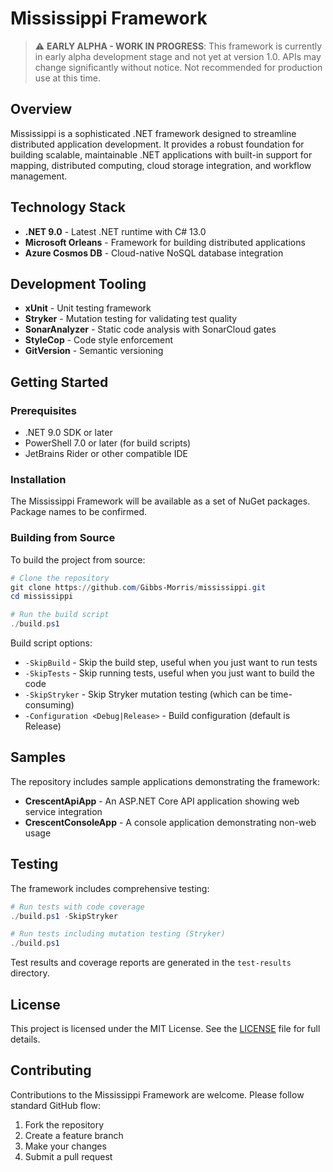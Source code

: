 # Mississippi Framework

> ⚠️ **EARLY ALPHA - WORK IN PROGRESS**: This framework is currently in early alpha development stage and not yet at version 1.0. APIs may change significantly without notice. Not recommended for production use at this time.

## Overview
Mississippi is a sophisticated .NET framework designed to streamline distributed application development. It provides a robust foundation for building scalable, maintainable .NET applications with built-in support for mapping, distributed computing, cloud storage integration, and workflow management.

## Technology Stack
- **.NET 9.0** - Latest .NET runtime with C# 13.0
- **Microsoft Orleans** - Framework for building distributed applications
- **Azure Cosmos DB** - Cloud-native NoSQL database integration

## Development Tooling
- **xUnit** - Unit testing framework
- **Stryker** - Mutation testing for validating test quality
- **SonarAnalyzer** - Static code analysis with SonarCloud gates
- **StyleCop** - Code style enforcement
- **GitVersion** - Semantic versioning

## Getting Started
### Prerequisites
- .NET 9.0 SDK or later
- PowerShell 7.0 or later (for build scripts)
- JetBrains Rider or other compatible IDE

### Installation
The Mississippi Framework will be available as a set of NuGet packages. Package names to be confirmed.

### Building from Source
To build the project from source:

```powershell
# Clone the repository
git clone https://github.com/Gibbs-Morris/mississippi.git
cd mississippi

# Run the build script
./build.ps1
```

Build script options:
- `-SkipBuild` - Skip the build step, useful when you just want to run tests
- `-SkipTests` - Skip running tests, useful when you just want to build the code
- `-SkipStryker` - Skip Stryker mutation testing (which can be time-consuming)
- `-Configuration <Debug|Release>` - Build configuration (default is Release)

## Samples
The repository includes sample applications demonstrating the framework:

- **CrescentApiApp** - An ASP.NET Core API application showing web service integration
- **CrescentConsoleApp** - A console application demonstrating non-web usage

## Testing
The framework includes comprehensive testing:

```powershell
# Run tests with code coverage
./build.ps1 -SkipStryker

# Run tests including mutation testing (Stryker)
./build.ps1
```

Test results and coverage reports are generated in the `test-results` directory.

## License
This project is licensed under the MIT License. See the [LICENSE](LICENSE) file for full details.

## Contributing
Contributions to the Mississippi Framework are welcome. Please follow standard GitHub flow:

1. Fork the repository
2. Create a feature branch
3. Make your changes
4. Submit a pull request